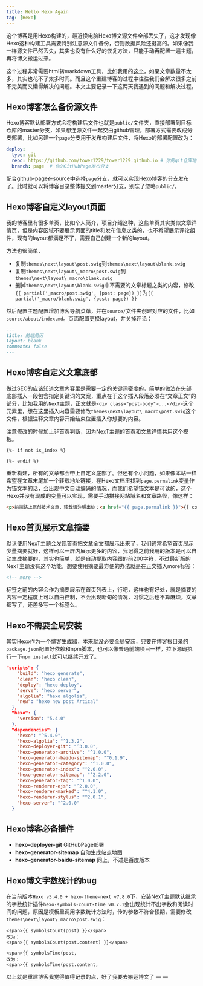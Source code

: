 ```yaml
---
title: Hello Hexo Again
tag: [Hexo]
---
```



这个博客是用Hexo构建的，最近换电脑Hexo博文源文件全部丢失了，这才发现像Hexo这种构建工具需要特别注意源文件备份，否则数据风险还挺高的。如果像我一样源文件已然丢失，其实也没有什么好的恢复方法，只能手动再配置一遍主题，再将博文搬运过来。

这个过程非常需要html转markdown工具，比如我用的[这个](https://devtool.tech/html-md)，如果文章数量不太多，其实也花不了太多时间。而且这个重建博客的过程中往往我们会解决很多之前不完美而又懒得解决的问题。本文主要记录一下这两天我遇到的问题和解决过程。

<!-- more -->

## Hexo博客怎么备份源文件

Hexo博客默认部署方式会将构建后文件也就是`public/`文件夹，直接部署到目标仓库的master分支，如果想连源文件一起交由github管理，部署方式需要改成分支部署，比如另建一个`page`分支用于发布构建后文件，将Hexo的部署配置改为：

```yml
deploy:
  type: git
  repo: https://github.com/tower1229/tower1229.github.io # 你的git仓库地址
  branch: page  # 你的GitHubPage发布分支
```

配合github-page在source中选择`page`分支，就可以实现Hexo博客的分支发布了。此时就可以将博客目录整体提交到master分支，别忘了忽略`public/`。

## Hexo博客自定义layout页面

我的博客里有很多单页，比如个人简介，项目介绍这种，这些单页其实类似文章详情页，但是内容区域不要展示页面的title和发布信息之类的，也不希望展示评论组件，现有的layout都满足不了，需要自己创建一个新的layout。

方法也很简单，

- 复制`themes\next\layout\post.swig`到`themes\next\layout\blank.swig`
- 复制`themes\next\layout\_macro\post.swig`到`themes\next\layout\_macro\blank.swig`
- 删掉`themes\next\layout\blank.swig`中不需要的文章标题之类的内容，修改`{{ partial('_macro/post.swig', {post: page}) }}`为`{{ partial('_macro/blank.swig', {post: page}) }}`

然后配置主题配置增加博客导航菜单，并在`source/`文件夹创建对应的文件，比如`source/about/index.md`。页面配置更换layout，并关掉评论：

```markdown
---
title: 前端简历
layout: blank
comments: false
---
```

## Hexo博客自定义文章底部

做过SEO的应该知道文章内容里是需要一定的关键词密度的，简单的做法在头部底部插入一段包含指定关键词的文案，重点在于这个插入段落必须在“文章正文”的部分，比如我用的`NexT`主题，正文就是`<div class="post-body">...</div>`这个元素里，想在这里插入内容需要修改`themes\next\layout\_macro\post.swig`这个文件，根据注释文章内容开始结束位置插入你想要的内容。

注意修改的时候加上非首页判断，因为NexT主题的首页和文章详情共用这个模板。

```swig
{%- if not is_index %}

{%- endif %}
```

重新构建，所有的文章都会带上自定义底部了。但还有个小问题，如果像本站一样希望在文章末尾加一个转载地址链接，在Hexo文档里找到`page.permalink`变量作为锚文本的话，会出现中文自动编码的情况，而我们希望锚文本是可读的，这个Hexo并没有现成的变量可以实现，需要手动拼接网站域名和文章路径，像这样：

```html
<p>前端路上原创技术文章，转载请注明出处：<a href="{{ page.permalink }}">{{ config.url }}/{{ page.path }}</a></p>
```

## Hexo首页展示文章摘要

默认使用NexT主题会发现首页把文章全文都展示出来了，我们通常希望首页展示少量摘要就好，这样可以一屏内展示更多的内容，我记得之前我用的版本是可以自动生成摘要的，其实也简单，就是自动提取内容跟的前200字符，不过最新版的NexT主题没有这个功能，想要使用摘要最方便的办法就是在正文插入more标签：

```html
<!-- more -->
```

标签之前的内容会作为摘要展示在首页列表上，行吧，这样也有好处，就是摘要的内容一定程度上可以自由控制，不会出现断句的情况，习惯之后也不算麻烦，文章都写了，还差多写一个标签么。

## Hexo不需要全局安装

其实Hexo作为一个博客生成器，本来就没必要全局安装，只要在博客根目录的`package.json`配置好依赖和npm脚本，也可以像普通前端项目一样，拉下源码执行一下`npm install`就可以继续开发了。

```json
"scripts": {
    "build": "hexo generate",
    "clean": "hexo clean",
    "deploy": "hexo deploy",
    "serve": "hexo server",
    "algolia": "hexo algolia",
    "new": "hexo new post Artical"
  },
  "hexo": {
    "version": "5.4.0"
  },
  "dependencies": {
    "hexo": "^5.4.0",
    "hexo-algolia": "^1.3.2",
    "hexo-deployer-git": "^3.0.0",
    "hexo-generator-archive": "^1.0.0",
    "hexo-generator-baidu-sitemap": "^0.1.9",
    "hexo-generator-category": "^1.0.0",
    "hexo-generator-index": "^2.0.0",
    "hexo-generator-sitemap": "^2.2.0",
    "hexo-generator-tag": "^1.0.0",
    "hexo-renderer-ejs": "^2.0.0",
    "hexo-renderer-marked": "^4.1.0",
    "hexo-renderer-stylus": "^2.0.1",
    "hexo-server": "^2.0.0"
  }
```

## Hexo博客必备插件

- **hexo-deployer-git** GitHubPage部署
- **hexo-generator-sitemap** 自动生成站点地图
- **hexo-generator-baidu-sitemap** 同上，不过是百度版本

## Hexo博文字数统计的bug

在当前版本`Hexo v5.4.0 + hexo-theme-next v7.8.0`下，安装NexT主题默认继承的字数统计插件`hexo-symbols-count-time v0.7.1`会出现统计不出字数和阅读时间的问题，原因是模板里调用字数统计方法时，传的参数不符合预期，需要修改`themes\next\layout\_macro\post.swig`：

```swig
<span>{{ symbolsCount(post) }}</span>
改为：
<span>{{ symbolsCount(post.content) }}</span>

<span>{{ symbolsTime(post, 
改为：
<span>{{ symbolsTime(post.content, 
```

以上就是重建博客我觉得值得记录的点，好了我要去搬运博文了 — —
